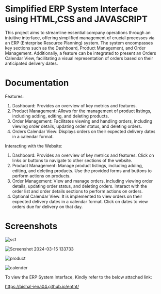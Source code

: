 # Simplified ERP System Interface using HTML,CSS and JAVASCRIPT

This project aims to streamline essential company operations through an intuitive interface, offering simplified management of crucial processes via an ERP (Enterprise Resource Planning) system. The system encompasses key sections such as the Dashboard, Product Management, and Order Management. Additionally, a feature can be integrated to present an Orders Calendar View, facilitating a visual representation of orders based on their anticipated delivery dates.

# Documentation

Features:

1. Dashboard: Provides an overview of key metrics and features.
2. Product Management: Allows for the management of product listings, including adding, editing, and deleting products.
3. Order Management: Facilitates viewing and handling orders, including viewing order details, updating order status, and deleting orders.
4. Orders Calendar View: Displays orders on their expected delivery dates in a calendar format.

Interacting with the Website:

1. Dashboard: Provides an overview of key metrics and features. Click on links or buttons to navigate to other sections of the website.
2. Product Management: Manage product listings, including adding, editing, and deleting products. Use the provided forms and buttons to perform actions on products.
3. Order Management: View and manage orders, including viewing order details, updating order status, and deleting orders. Interact with the order list and order details sections to perform actions on orders.
4. Optional Calendar View: It is implemented to view orders on their expected delivery dates in a calendar format. Click on dates to view orders due for delivery on that day.

# Screenshots

![ss1](https://github.com/Sushreesukanya/entnt/assets/162134544/02381db0-e7ba-43f3-a1ea-a79d1ea89c62)

![Screenshot 2024-03-15 133733](https://github.com/Sushreesukanya/entnt/assets/162134544/96d2296b-92db-4a15-8ff6-12e5d7a422a2)

![product](https://github.com/Sushreesukanya/entnt/assets/162134544/d041a7d6-7e2f-493b-900d-fdbbfe7d673a)

![calender](https://github.com/Sushreesukanya/entnt/assets/162134544/a3d3ff80-3340-4b4d-8a9b-67d91d5055ff)




To view the ERP System Interface, Kindly refer to the below attached link:

https://bishal-jena04.github.io/entnt/


